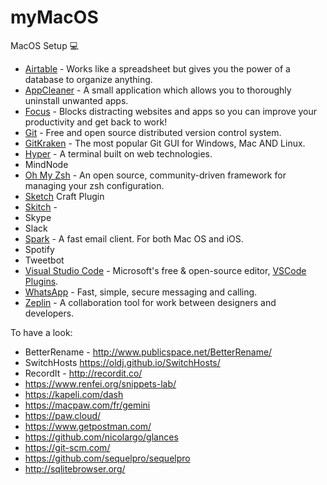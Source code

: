 # myMacOS
MacOS Setup 💻
- [Airtable](https://airtable.com/) - Works like a spreadsheet but gives you the power of a database to organize anything.
- [AppCleaner](https://freemacsoft.net/appcleaner) - A small application which allows you to thoroughly uninstall unwanted apps.
- [Focus](https://heyfocus.com/) - Blocks distracting websites and apps so you can improve your productivity and get back to work!
- [Git](https://git-scm.com/) -  Free and open source distributed version control system.
- [GitKraken](https://www.gitkraken.com/) - The most popular Git GUI for Windows, Mac AND Linux.
- [Hyper](https://github.com/zeit/hyper) - A terminal built on web technologies.
- MindNode
- [Oh My Zsh](https://github.com/robbyrussell/oh-my-zsh) - An open source, community-driven framework for managing your zsh configuration.
- [Sketch](https://www.sketchapp.com/) Craft Plugin
- [Skitch](https://evernote.com/products/skitch) - 
- Skype
- Slack
- [Spark](https://sparkmailapp.com/) - A fast email client. For both Mac OS and iOS.
- Spotify
- Tweetbot
- [Visual Studio Code](https://github.com/Microsoft/vscode) - Microsoft's free & open-source editor, [VSCode Plugins](https://github.com/arnaudlrx/myMacOS/blob/master/editor-plugin.md).
- [WhatsApp](https://www.whatsapp.com/) - Fast, simple, secure messaging and calling.
- [Zeplin](https://www.zeplin.io/) - A collaboration tool for work between designers and developers.

To have a look:
- BetterRename - http://www.publicspace.net/BetterRename/
- SwitchHosts https://oldj.github.io/SwitchHosts/
- RecordIt - http://recordit.co/
- https://www.renfei.org/snippets-lab/
- https://kapeli.com/dash
- https://macpaw.com/fr/gemini
- https://paw.cloud/
- https://www.getpostman.com/
- https://github.com/nicolargo/glances
- https://git-scm.com/
- https://github.com/sequelpro/sequelpro
- http://sqlitebrowser.org/
